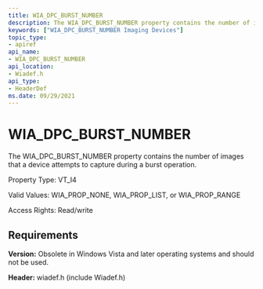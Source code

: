 ```yaml
---
title: WIA_DPC_BURST_NUMBER
description: The WIA_DPC_BURST_NUMBER property contains the number of images that a device attempts to capture during a burst operation.
keywords: ["WIA_DPC_BURST_NUMBER Imaging Devices"]
topic_type:
- apiref
api_name:
- WIA_DPC_BURST_NUMBER
api_location:
- Wiadef.h
api_type:
- HeaderDef
ms.date: 09/29/2021
---
```


# WIA_DPC_BURST_NUMBER

The WIA_DPC_BURST_NUMBER property contains the number of images that a device attempts to capture during a burst operation.

Property Type: VT_I4

Valid Values: WIA_PROP_NONE, WIA_PROP_LIST, or WIA_PROP_RANGE

Access Rights: Read/write

## Requirements

**Version:** Obsolete in Windows Vista and later operating systems and should not be used.

**Header:** wiadef.h (include Wiadef.h)
